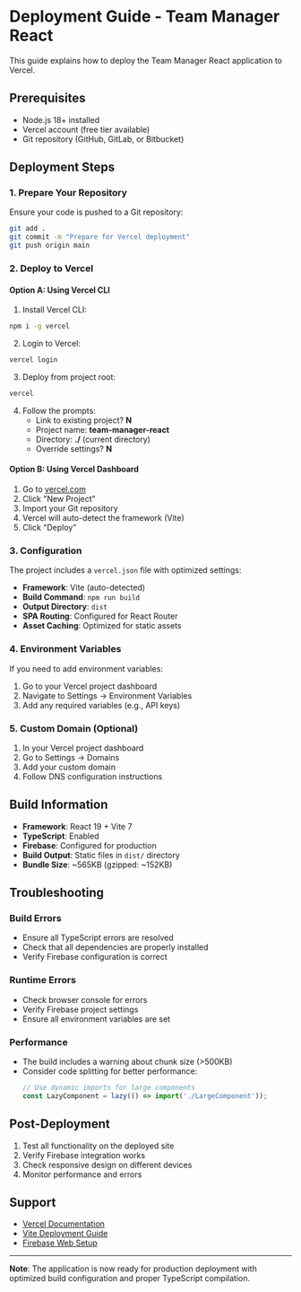 # Deployment Guide - Team Manager React

This guide explains how to deploy the Team Manager React application to Vercel.

## Prerequisites

- Node.js 18+ installed
- Vercel account (free tier available)
- Git repository (GitHub, GitLab, or Bitbucket)

## Deployment Steps

### 1. Prepare Your Repository

Ensure your code is pushed to a Git repository:

```bash
git add .
git commit -m "Prepare for Vercel deployment"
git push origin main
```

### 2. Deploy to Vercel

#### Option A: Using Vercel CLI

1. Install Vercel CLI:
```bash
npm i -g vercel
```

2. Login to Vercel:
```bash
vercel login
```

3. Deploy from project root:
```bash
vercel
```

4. Follow the prompts:
   - Link to existing project? **N**
   - Project name: **team-manager-react**
   - Directory: **./** (current directory)
   - Override settings? **N**

#### Option B: Using Vercel Dashboard

1. Go to [vercel.com](https://vercel.com)
2. Click "New Project"
3. Import your Git repository
4. Vercel will auto-detect the framework (Vite)
5. Click "Deploy"

### 3. Configuration

The project includes a `vercel.json` file with optimized settings:

- **Framework**: Vite (auto-detected)
- **Build Command**: `npm run build`
- **Output Directory**: `dist`
- **SPA Routing**: Configured for React Router
- **Asset Caching**: Optimized for static assets

### 4. Environment Variables

If you need to add environment variables:

1. Go to your Vercel project dashboard
2. Navigate to Settings → Environment Variables
3. Add any required variables (e.g., API keys)

### 5. Custom Domain (Optional)

1. In your Vercel project dashboard
2. Go to Settings → Domains
3. Add your custom domain
4. Follow DNS configuration instructions

## Build Information

- **Framework**: React 19 + Vite 7
- **TypeScript**: Enabled
- **Firebase**: Configured for production
- **Build Output**: Static files in `dist/` directory
- **Bundle Size**: ~565KB (gzipped: ~152KB)

## Troubleshooting

### Build Errors
- Ensure all TypeScript errors are resolved
- Check that all dependencies are properly installed
- Verify Firebase configuration is correct

### Runtime Errors
- Check browser console for errors
- Verify Firebase project settings
- Ensure all environment variables are set

### Performance
- The build includes a warning about chunk size (>500KB)
- Consider code splitting for better performance:
  ```javascript
  // Use dynamic imports for large components
  const LazyComponent = lazy(() => import('./LargeComponent'));
  ```

## Post-Deployment

1. Test all functionality on the deployed site
2. Verify Firebase integration works
3. Check responsive design on different devices
4. Monitor performance and errors

## Support

- [Vercel Documentation](https://vercel.com/docs)
- [Vite Deployment Guide](https://vitejs.dev/guide/static-deploy.html)
- [Firebase Web Setup](https://firebase.google.com/docs/web/setup)

---

**Note**: The application is now ready for production deployment with optimized build configuration and proper TypeScript compilation.
